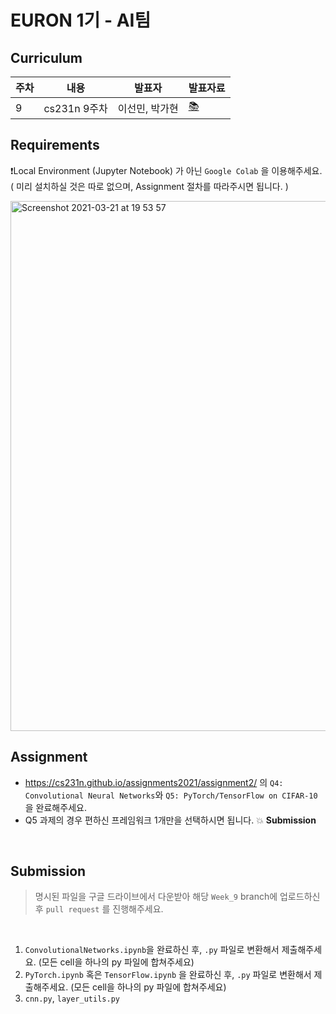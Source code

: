 # EURON 1기 - AI팀


## Curriculum

| 주차 | 내용             | 발표자                               | 발표자료 |
| ---- | ---------------- | ------------------------------------ | -------- |
| 9    | cs231n 9주차     | 이선민, 박가현                       | [📚]()    |



## Requirements

❗️Local Environment (Jupyter Notebook) 가 아닌  `Google Colab` 을 이용해주세요. ( 미리 설치하실 것은 따로 없으며, Assignment 절차를 따라주시면 됩니다. )

<img width="848" alt="Screenshot 2021-03-21 at 19 53 57" src="https://user-images.githubusercontent.com/49134038/111903237-9086c680-8a84-11eb-8652-19a7668d106a.png">

<br />



## Assignment

* https://cs231n.github.io/assignments2021/assignment2/ 의 `Q4: Convolutional Neural Networks`와 `Q5: PyTorch/TensorFlow on CIFAR-10` 을 완료해주세요.
* Q5 과제의 경우 편하신 프레임워크 1개만을 선택하시면 됩니다.
  💥 **Submission**

<br />



## Submission

> 명시된 파일을 구글 드라이브에서 다운받아 해당 `Week_9`  branch에 업로드하신 후 `pull request` 를 진행해주세요.

<br />



1. `ConvolutionalNetworks.ipynb`을 완료하신 후, `.py` 파일로 변환해서 제출해주세요. (모든 cell을 하나의 py 파일에 합쳐주세요)
2. `PyTorch.ipynb` 혹은 `TensorFlow.ipynb` 을 완료하신 후, `.py` 파일로 변환해서 제출해주세요. (모든 cell을 하나의 py 파일에 합쳐주세요)
3. `cnn.py`, `layer_utils.py` 

